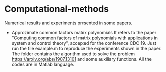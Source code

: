 # Computational-methods
Numerical results and experiments presented in some papers.

- Approzimate common factors matrix polynomials
  It refers to the paper "Computing common factors of matrix polynomials with applications in system and control       theory", accepted for the conference CDC 19.
  Just run the file example.m to reproduce the experiments shown in the paper. 
  The folder contains the algorithm used to solve the problem  https://arxiv.org/abs/1907.13101
   and some auxiliary functions. All the codes are in Matlab language. 
